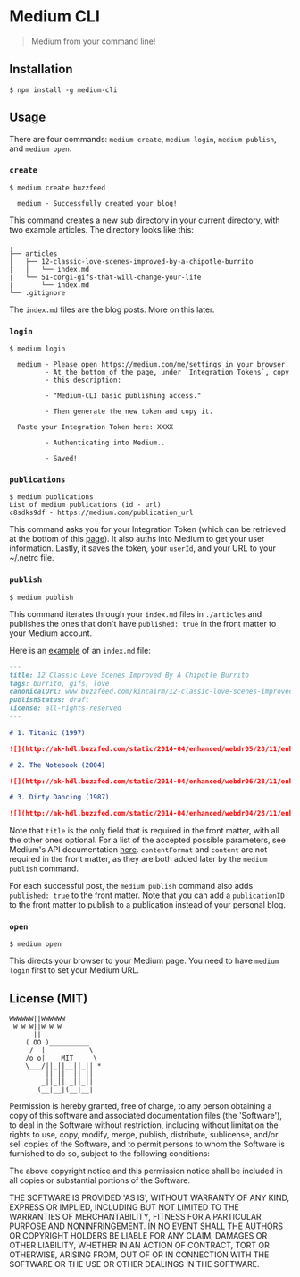 # Medium CLI

> Medium from your command line!

## Installation

```
$ npm install -g medium-cli
```

## Usage

There are four commands: `medium create`, `medium login`, `medium publish`, and `medium open`.

### `create` <directory name>

```
$ medium create buzzfeed

  medium · Successfully created your blog!

```

This command creates a new sub directory <directory name> in your current directory, with two example articles. The directory looks like this:

```
.
├── articles
|   ├── 12-classic-love-scenes-improved-by-a-chipotle-burrito
|   |   └── index.md
|   └── 51-corgi-gifs-that-will-change-your-life
|       └── index.md
└── .gitignore
```

The `index.md` files are the blog posts. More on this later.

### `login`

```
$ medium login

  medium · Please open https://medium.com/me/settings in your browser.
         · At the bottom of the page, under `Integration Tokens`, copy
         · this description:

         · "Medium-CLI basic publishing access."

         · Then generate the new token and copy it.

  Paste your Integration Token here: XXXX

         · Authenticating into Medium..

         · Saved!
```

### `publications`

```
$ medium publications
List of medium publications (id - url)
c8sdks9df - https://medium.com/publication_url

```

This command asks you for your Integration Token (which can be retrieved at the bottom of this [page](https://medium.com/me/settings)). It also auths into Medium to get your user information. Lastly, it saves the token, your `userId`, and your URL to your ~/.netrc file.

### `publish`

```
$ medium publish
```

This command iterates through your `index.md` files in `./articles` and publishes the ones that don't have `published: true` in the front matter to your Medium account.

Here is an [example](https://raw.githubusercontent.com/lambtron/medium-cli/master/lib/create/template/articles/12-classic-love-scenes-improved-by-a-chipotle-burrito/index.md) of an `index.md` file:

```markdown
---
title: 12 Classic Love Scenes Improved By A Chipotle Burrito
tags: burrito, gifs, love
canonicalUrl: www.buzzfeed.com/kincairm/12-classic-love-scenes-improved-by-a-chipotle-burr-a4wp#.iab3N1w76
publishStatus: draft
license: all-rights-reserved
---

# 1. Titanic (1997)

![](http://ak-hdl.buzzfed.com/static/2014-04/enhanced/webdr05/28/11/enhanced-21200-1398697731-24.jpg)

# 2. The Notebook (2004)

![](http://ak-hdl.buzzfed.com/static/2014-04/enhanced/webdr06/28/11/enhanced-13907-1398700313-2.jpg)

# 3. Dirty Dancing (1987)

![](http://ak-hdl.buzzfed.com/static/2014-04/enhanced/webdr04/28/11/enhanced-31301-1398697944-9.jpg)
```

Note that `title` is the only field that is required in the front matter, with all the other ones optional. For a list of the accepted possible parameters, see Medium's API documentation [here](https://github.com/Medium/medium-api-docs/#creating-a-post). `contentFormat` and `content` are not required in the front matter, as they are both added later by the `medium publish` command.

For each successful post, the `medium publish` command also adds `published: true` to the front matter. Note that you can add a `publicationID` to the front matter to publish to a publication instead of your personal blog.

### `open`

```
$ medium open
```

This directs your browser to your Medium page. You need to have `medium login` first to set your Medium URL.

## License (MIT)

```
WWWWWW||WWWWWW
 W W W||W W W
      ||
    ( OO )__________
     /  |           \
    /o o|    MIT     \
    \___/||_||__||_|| *
         || ||  || ||
        _||_|| _||_||
       (__|__|(__|__|
```

Permission is hereby granted, free of charge, to any person obtaining a copy of this software and associated documentation files (the 'Software'), to deal in the Software without restriction, including without limitation the rights to use, copy, modify, merge, publish, distribute, sublicense, and/or sell copies of the Software, and to permit persons to whom the Software is furnished to do so, subject to the following conditions:

The above copyright notice and this permission notice shall be included in all copies or substantial portions of the Software.

THE SOFTWARE IS PROVIDED 'AS IS', WITHOUT WARRANTY OF ANY KIND, EXPRESS OR IMPLIED, INCLUDING BUT NOT LIMITED TO THE WARRANTIES OF MERCHANTABILITY, FITNESS FOR A PARTICULAR PURPOSE AND NONINFRINGEMENT. IN NO EVENT SHALL THE AUTHORS OR COPYRIGHT HOLDERS BE LIABLE FOR ANY CLAIM, DAMAGES OR OTHER LIABILITY, WHETHER IN AN ACTION OF CONTRACT, TORT OR OTHERWISE, ARISING FROM, OUT OF OR IN CONNECTION WITH THE SOFTWARE OR THE USE OR OTHER DEALINGS IN THE SOFTWARE.

